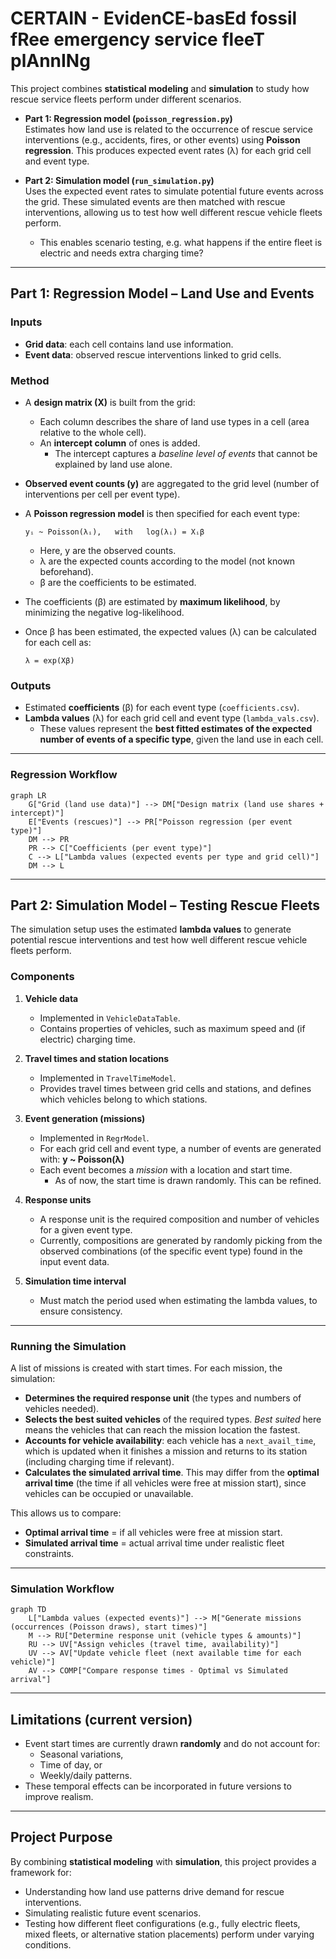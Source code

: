 # CERTAIN - EvidenCE-basEd fossil fRee emergency service fleeT plAnnINg

This project combines **statistical modeling** and **simulation** to study how rescue service fleets perform under different scenarios.  

- **Part 1: Regression model (`poisson_regression.py`)**  
  Estimates how land use is related to the occurrence of rescue service interventions (e.g., accidents, fires, or other events) using **Poisson regression**. This produces expected event rates (λ) for each grid cell and event type.  

- **Part 2: Simulation model (`run_simulation.py`)**  
  Uses the expected event rates to simulate potential future events across the grid. These simulated events are then matched with rescue interventions, allowing us to test how well different rescue vehicle fleets perform.  
  - This enables scenario testing, e.g. what happens if the entire fleet is electric and needs extra charging time?  

---

## Part 1: Regression Model – Land Use and Events  

### Inputs  
- **Grid data**: each cell contains land use information.  
- **Event data**: observed rescue interventions linked to grid cells.  

### Method  
- A **design matrix (X)** is built from the grid:  
  - Each column describes the share of land use types in a cell (area relative to the whole cell).  
  - An **intercept column** of ones is added.  
    - The intercept captures a *baseline level of events* that cannot be explained by land use alone.  

- **Observed event counts (y)** are aggregated to the grid level (number of interventions per cell per event type).  

- A **Poisson regression model** is then specified for each event type:  

  `yᵢ ~ Poisson(λᵢ),   with   log(λᵢ) = Xᵢβ`  

  - Here, y are the observed counts.  
  - λ are the expected counts according to the model (not known beforehand).  
  - β are the coefficients to be estimated.  

- The coefficients (β) are estimated by **maximum likelihood**, by minimizing the negative log-likelihood.  

- Once β has been estimated, the expected values (λ) can be calculated for each cell as:  

  `λ = exp(Xβ)`  

### Outputs  
- Estimated **coefficients** (β) for each event type (`coefficients.csv`).  
- **Lambda values** (λ) for each grid cell and event type (`lambda_vals.csv`).  
  - These values represent the **best fitted estimates of the expected number of events of a specific type**, given the land use in each cell.  

---

### Regression Workflow  

```mermaid
graph LR
    G["Grid (land use data)"] --> DM["Design matrix (land use shares + intercept)"]
    E["Events (rescues)"] --> PR["Poisson regression (per event type)"]
    DM --> PR
    PR --> C["Coefficients (per event type)"]
    C --> L["Lambda values (expected events per type and grid cell)"]
    DM --> L
```

---

## Part 2: Simulation Model – Testing Rescue Fleets  

The simulation setup uses the estimated **lambda values** to generate potential rescue interventions and test how well different rescue vehicle fleets perform.  

### Components  
1. **Vehicle data**  
   - Implemented in `VehicleDataTable`.  
   - Contains properties of vehicles, such as maximum speed and (if electric) charging time.  

2. **Travel times and station locations**  
   - Implemented in `TravelTimeModel`.  
   - Provides travel times between grid cells and stations, and defines which vehicles belong to which stations.  

3. **Event generation (missions)**  
   - Implemented in `RegrModel`.
   - For each grid cell and event type, a number of events are generated with: 
   **y ~ Poisson(λ)**
   - Each event becomes a *mission* with a location and start time.
     - As of now, the start time is drawn randomly. This can be refined.

4. **Response units**  
   - A response unit is the required composition and number of vehicles for a given event type.  
   - Currently, compositions are generated by randomly picking from the observed combinations (of the specific event type) found in the input event data.  

5. **Simulation time interval**  
   - Must match the period used when estimating the lambda values, to ensure consistency.  

---

### Running the Simulation  

A list of missions is created with start times. For each mission, the simulation:  

- **Determines the required response unit** (the types and numbers of vehicles needed).  
- **Selects the best suited vehicles** of the required types. *Best suited* here means the vehicles that can reach the mission location the fastest.  
- **Accounts for vehicle availability**: each vehicle has a `next_avail_time`, which is updated when it finishes a mission and returns to its station (including charging time if relevant).  
- **Calculates the simulated arrival time**. This may differ from the **optimal arrival time** (the time if all vehicles were free at mission start), since vehicles can be occupied or unavailable.  

This allows us to compare:  
- **Optimal arrival time** = if all vehicles were free at mission start.  
- **Simulated arrival time** = actual arrival time under realistic fleet constraints.  

---

### Simulation Workflow  

```mermaid
graph TD
    L["Lambda values (expected events)"] --> M["Generate missions (occurrences (Poisson draws), start times)"]
    M --> RU["Determine response unit (vehicle types & amounts)"]
    RU --> UV["Assign vehicles (travel time, availability)"]
    UV --> AV["Update vehicle fleet (next available time for each vehicle)"]
    AV --> COMP["Compare response times - Optimal vs Simulated arrival"]
```

---

## Limitations (current version)  

- Event start times are currently drawn **randomly** and do not account for:  
  - Seasonal variations,  
  - Time of day, or  
  - Weekly/daily patterns.  
- These temporal effects can be incorporated in future versions to improve realism.  

---

## Project Purpose  

By combining **statistical modeling** with **simulation**, this project provides a framework for:  
- Understanding how land use patterns drive demand for rescue interventions.  
- Simulating realistic future event scenarios.  
- Testing how different fleet configurations (e.g., fully electric fleets, mixed fleets, or alternative station placements) perform under varying conditions.  
